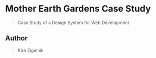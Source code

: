 # Mother Earth Gardens Case Study 
> Case Study of a Design System for Web Development

## Author 
>Kira Zigelnik
